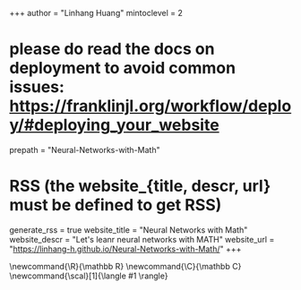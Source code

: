 <!--
Add here global page variables to use throughout your website.
-->
+++
author = "Linhang Huang"
mintoclevel = 2

# please do read the docs on deployment to avoid common issues: https://franklinjl.org/workflow/deploy/#deploying_your_website
prepath = "Neural-Networks-with-Math"

# RSS (the website_{title, descr, url} must be defined to get RSS)
generate_rss = true
website_title = "Neural Networks with Math"
website_descr = "Let's leanr neural networks with MATH"
website_url   = "https://linhang-h.github.io/Neural-Networks-with-Math/"
+++

<!--
Add here global latex commands to use throughout your pages.
-->
\newcommand{\R}{\mathbb R}
\newcommand{\C}{\mathbb C}
\newcommand{\scal}[1]{\langle #1 \rangle}
